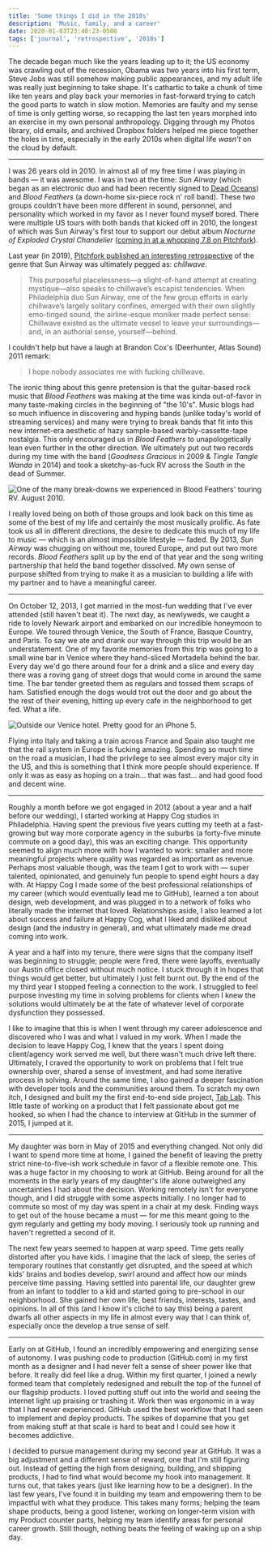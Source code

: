 ```yaml
---
title: 'Some things I did in the 2010s'
description: 'Music, family, and a career'
date: 2020-01-03T23:40:23-0500
tags: ['journal', 'retrospective', '2010s']
---
```


The decade began much like the years leading up to it; the US economy was crawling out of the recession, Obama was two years into his first term, Steve Jobs was still somehow making public appearances, and my adult life was really just beginning to take shape. It's cathartic to take a chunk of time like ten years and play back your memories in fast-forward trying to catch the good parts to watch in slow motion. Memories are faulty and my sense of time is only getting worse, so recapping the last ten years morphed into an exercise in my own personal anthropology. Digging through my Photos library, old emails, and archived Dropbox folders helped me piece together the holes in time, especially in the early 2010s when digital life _wasn't_ on the cloud by default.

---

I was 26 years old in 2010. In almost all of my free time I was playing in bands — it was awesome. I was in two at the time: _Sun Airway_ (which began as an electronic duo and had been recently signed to [Dead Oceans](https://deadoceans.com)) and _Blood Feathers_ (a down-home six-piece rock n' roll band). These two groups couldn't have been more different in sound, personnel, and personality which worked in my favor as I never found myself bored. There were multiple US tours with both bands that kicked off in 2010, the longest of which was Sun Airway's first tour to support our debut album _Nocturne of Exploded Crystal Chandelier_ ([coming in at a whopping 7.8 on Pitchfork](https://pitchfork.com/reviews/albums/14780-nocturne-of-exploded-crystal-chandelier/)).

<!-- <img src="/assets/what-i-did-in-the-2010s/sa-nocturne.jpg" alt="Sun Airway - Nocturne of Exploded Crystal Chandelier (Dead Oceans, 2010)" className="big-image" /> -->

Last year (in 2019), [Pitchfork published an interesting retrospective](https://pitchfork.com/features/article/2010s-chillwave-best-coast-washed-out-neon-indian/) of the genre that Sun Airway was ultimately pegged as: _chillwave_.

> This purposeful placelessness—a slight-of-hand attempt at creating mystique—also speaks to chillwave’s escapist tendencies. When Philadelphia duo Sun Airway, one of the few group efforts in early chillwave’s largely solitary confines, emerged with their own slightly emo-tinged sound, the airline-esque moniker made perfect sense: Chillwave existed as the ultimate vessel to leave your surroundings—and, in an authorial sense, yourself—behind.

I couldn't help but have a laugh at Brandon Cox's (Deerhunter, Atlas Sound) 2011 remark:

> I hope nobody associates me with fucking chillwave.

The ironic thing about this genre pretension is that the guitar-based rock music that _Blood Feathers_ was making at the time was kinda out-of-favor in many taste-making circles in the beginning of "the 10's". Music blogs had so much influence in discovering and hyping bands (unlike today's world of streaming services) and many were trying to break bands that fit into this new internet-era aesthetic of hazy sample-based warbly-cassette-tape nostalgia. This only encouraged us in _Blood Feathers_ to unapologetically lean even further in the other direction. We ultimately put out two records during my time with the band (_Goodness Gracious_ in 2009 & _Tingle Tangle Wanda_ in 2014) and took a sketchy-as-fuck RV across the South in the dead of Summer.

![One of the many break-downs we experienced in Blood Feathers' touring RV. August 2010.](/assets/what-i-did-in-the-2010s/rv.jpg)

I really loved being on both of those groups and look back on this time as some of the best of my life and certainly the most musically prolific. As fate took us all in different directions, the desire to dedicate this much of my life to music — which is an almost impossible lifestyle — faded. By 2013, _Sun Airway_ was chugging on without me, toured Europe, and put out two more records. _Blood Feathers_ split up by the end of that year and the song writing partnership that held the band together dissolved. My own sense of purpose shifted from trying to make it as a musician to building a life with my partner and to have a meaningful career.

---

On October 12, 2013, I got married in the most-fun wedding that I've ever attended (still haven't beat it). The next day, as newlyweds, we caught a ride to lovely Newark airport and embarked on our incredible honeymoon to Europe. We toured through Venice, the South of France, Basque Country, and Paris. To say we ate and drank our way through this trip would be an understatement. One of my favorite memories from this trip was going to a small wine bar in Venice where they hand-sliced Mortadella behind the bar. Every day we'd go there around four for a drink and a slice and every day there was a roving gang of street dogs that would come in around the same time. The bar tender greeted them as regulars and tossed them scraps of ham. Satisfied enough the dogs would trot out the door and go about the the rest of their evening, hitting up every cafe in the neighborhood to get fed. What a life.

![Outside our Venice hotel. Pretty good for an iPhone 5.](/assets/what-i-did-in-the-2010s/venice.jpg)

Flying into Italy and taking a train across France and Spain also taught me that the rail system in Europe is fucking amazing. Spending so much time on the road a musician, I had the privilege to see almost every major city in the US, and this is something that I think more people should experience. If only it was as easy as hoping on a train... that was fast... and had good food and decent wine.

---

Roughly a month before we got engaged in 2012 (about a year and a half before our wedding), I started working at Happy Cog studios in Philadelphia. Having spent the previous five years cutting my teeth at a fast-growing but way more corporate agency in the suburbs (a forty-five minute commute on a good day), this was an exciting change. This opportunity seemed to align much more with how I wanted to work: smaller and more meaningful projects where quality was regarded as important as revenue. Perhaps most valuable though, was the team I got to work with — super talented, opinionated, and genuinely fun people to spend eight hours a day with. At Happy Cog I made some of the best professional relationships of my career (which would eventually lead me to GitHub), learned a ton about design, web development, and was plugged in to a network of folks who literally made the internet that loved. Relationships aside, I also learned a lot about success and failure at Happy Cog, what I liked and disliked about design (and the industry in general), and what ultimately made me dread coming into work.

A year and a half into my tenure, there were signs that the company itself was beginning to struggle; people were fired, there were layoffs, eventually our Austin office closed without much notice. I stuck through it in hopes that things would get better, but ultimately I just felt burnt out. By the end of the my third year I stopped feeling a connection to the work. I struggled to feel purpose investing my time in solving problems for clients when I knew the solutions would ultimately be at the fate of whatever level of corporate dysfunction they possessed.

I like to imagine that this is when I went through my career adolescence and discovered who I was and what I valued in my work. When I made the decision to leave Happy Cog, I knew that the years I spent doing client/agency work served me well, but there wasn't much drive left there. Ultimately, I craved the opportunity to work on problems that I felt true ownership over, shared a sense of investment, and had some iterative process in solving. Around the same time, I also gained a deeper fascination with developer tools and the communities around them. To scratch my own itch, I designed and built my the first end-to-end side project, [Tab Lab](/2015/02/06/tab-lab/). This little taste of working on a product that I felt passionate about got me hooked, so when I had the chance to interview at GitHub in the summer of 2015, I jumped at it.

---

My daughter was born in May of 2015 and everything changed. Not only did I want to spend more time at home, I gained the benefit of leaving the pretty strict nine-to-five-ish work schedule in favor of a flexible remote one. This was a huge factor in my choosing to work at GitHub. Being around for all the moments in the early years of my daughter's life alone outweighed any uncertainties I had about the decision. Working remotely isn't for everyone though, and I did struggle with some aspects initially. I no longer had to commute so most of my day was spent in a chair at my desk. Finding ways to get out of the house became a must — for me this meant going to the gym regularly and getting my body moving. I seriously took up running and haven't regretted a second of it.

The next few years seemed to happen at warp speed. Time gets really distorted after you have kids. I imagine that the lack of sleep, the series of temporary routines that constantly get disrupted, and the speed at which kids' brains and bodies develop, swirl around and affect how our minds perceive time passing. Having settled into parental life, our daughter grew from an infant to toddler to a kid and started going to pre-school in our neighborhood. She gained her own life, best friends, interests, tastes, and opinions. In all of this (and I know it's cliché to say this) being a parent dwarfs all other aspects in my life in almost every way that I can think of, especially once the develop a true sense of self.

---

Early on at GitHub, I found an incredibly empowering and energizing sense of autonomy. I was pushing code to production (GitHub.com) in my first month as a designer and I had never felt a sense of sheer power like that before. It really did feel like a drug. Within my first quarter, I joined a newly formed team that completely redesigned and rebuilt the top of the funnel of our flagship products. I loved putting stuff out into the world and seeing the internet light up praising or trashing it. Work then was ergonomic in a way that I had never experienced. GitHub used the best workflow that I had seen to implement and deploy products. The spikes of dopamine that you get from making stuff at that scale is hard to beat and I could see how it becomes addictive.

I decided to pursue management during my second year at GitHub. It was a big adjustment and a different sense of reward, one that I'm still figuring out. Instead of getting the high from designing, building, and shipping products, I had to find what would become my hook into management. It turns out, that takes years (just like learning how to be a designer). In the last few years, I've found it in building my team and empowering them to be impactful with what they produce. This takes many forms; helping the team shape products, being a good listener, working on longer-term vision with my Product counter parts, helping my team identify areas for personal career growth. Still though, nothing beats the feeling of waking up on a ship day.
